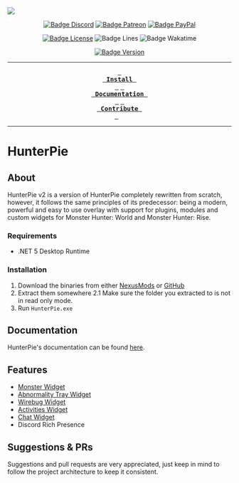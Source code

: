
<img src="https://cdn.hunterpie.com/Static/banner2-0.png"/>
<div align = center>

[![Badge Discord]][Discord]
[![Badge Patreon]][Patreon]
[![Badge PayPal]][PayPal]

[![Badge License]][License]
![Badge Lines]
![Badge Wakatime]

[![Badge Version]][Nexus]

---

**[<kbd> <br> Install <br> </kbd>][Installation]** 
**[<kbd> <br> Documentation <br> </kbd>][Documentation]** 
**[<kbd> <br> Contribute <br> </kbd>][Contribution]**  

---
</div>

# HunterPie

## About

HunterPie v2 is a version of HunterPie completely rewritten from scratch, however, it follows the same principles of its predecessor: being a modern, powerful and easy to use overlay with support for plugins, modules and custom widgets for Monster Hunter: World and Monster Hunter: Rise.

### Requirements

- .NET 5 Desktop Runtime

### Installation

1. Download the binaries from either [NexusMods](https://www.nexusmods.com/monsterhunterrise/mods/181) or [GitHub](https://github.com/Haato3o/HunterPie-v2/releases/latest)
2. Extract them somewhere
2.1 Make sure the folder you extracted to is not in read only mode.
3. Run `HunterPie.exe`

## Documentation

HunterPie's documentation can be found [here](https://docs.hunterpie.com).

## Features

- [Monster Widget](https://docs.hunterpie.com/posts/monster-widget/)
- [Abnormality Tray Widget](https://docs.hunterpie.com/posts/abnormality-tray-widget/)
- [Wirebug Widget](https://docs.hunterpie.com/posts/wirebug-widget/)
- [Activities Widget](https://docs.hunterpie.com/posts/activities-widget/)
- [Chat Widget](https://docs.hunterpie.com/posts/chat-widget/)
- Discord Rich Presence

## Suggestions & PRs

Suggestions and pull requests are very appreciated, just keep in mind to follow the project architecture to keep it consistent.

<!------- { Summary } ------>
[Installation]: https://github.com/Haato3o/HunterPie-v2#installation
[Documentation]: https://github.com/Haato3o/HunterPie-v2#documentation
[Contribution]: https://github.com/Haato3o/HunterPie-v2#suggestions--prs

<!------- { Links } -------->
[Discord]: https://discord.gg/5pdDq4Q
[Patreon]: https://www.patreon.com/HunterPie
[PayPal]: https://www.paypal.com/cgi-bin/webscr?cmd=_s-xclick&hosted_button_id=F2QA6HEQZ366A&source=url
[License]: https://github.com/Haato3o/HunterPie-v2/blob/main/LICENSE
[Wakatime]: https://wakatime.com/badge/github/Haato3o/HunterPie
[Nexus]: https://www.nexusmods.com/monsterhunterrise/mods/181

<!------- { Badges } ------->
[Badge Discord]: https://img.shields.io/discord/678286768046342147?color=7289DA&label=Discord&logo=discord&logoColor=white
[Badge Patreon]: https://img.shields.io/badge/Support-Patreon-blue.svg?color=fc8362&logo=patreon&logoColor=white
[Badge PayPal]: https://img.shields.io/badge/donate-Paypal-blue.svg?color=62b2fc&logo=paypal&label=Support
[Badge License]: https://img.shields.io/github/license/Haato3o/HunterPie-v2?color=c20067
[Badge Wakatime]: https://wakatime.com/badge/github/Haato3o/HunterPie.svg
[Badge Lines]: https://img.shields.io/tokei/lines/github/haato3o/hunterpie-v2
[Badge Version]: https://img.shields.io/badge/dynamic/json?color=%2303a9fc&label=Version&prefix=v&query=latest_version&url=https%3A%2F%2Fapi.hunterpie.com%2Fv1%2Fversion
